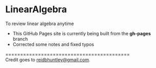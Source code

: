 # LinearAlgebra
To review linear algebra anytime

- This GitHub Pages site is currently being built from the **gh-pages** branch
- Corrected some notes and fixed typos

==========================================<br/>
Credit goes to reidbhuntley@gmail.com.
